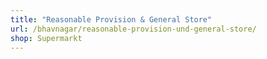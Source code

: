 ```yaml
---
title: "Reasonable Provision & General Store"
url: /bhavnagar/reasonable-provision-und-general-store/
shop: Supermarkt
---
```

